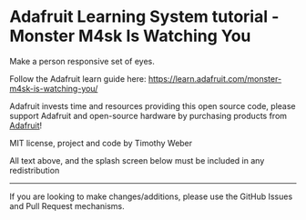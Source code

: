 # Adafruit Learning System tutorial - Monster M4sk Is Watching You

Make a person responsive set of eyes.

Follow the Adafruit learn guide here: https://learn.adafruit.com/monster-m4sk-is-watching-you/

Adafruit invests time and resources providing this open source code,
please support Adafruit and open-source hardware by purchasing
products from [Adafruit](https://www.adafruit.com)!
 
MIT license, project and code by Timothy Weber

All text above, and the splash screen below must be included in any redistribution

-----------------------
If you are looking to make changes/additions, please use the GitHub Issues and Pull Request mechanisms.
